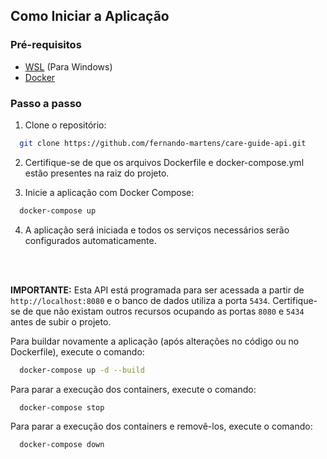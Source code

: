 ## Como Iniciar a Aplicação

### Pré-requisitos

- [WSL](https://learn.microsoft.com/pt-br/windows/wsl/install) (Para Windows)
- [Docker](https://docs.docker.com/get-docker/)

### Passo a passo

1.  Clone o repositório:

```sh
  git clone https://github.com/fernando-martens/care-guide-api.git
```

2.  Certifique-se de que os arquivos Dockerfile e docker-compose.yml estão presentes na raiz do projeto.

3.  Inicie a aplicação com Docker Compose:

```sh
  docker-compose up
```

4.  A aplicação será iniciada e todos os serviços necessários serão configurados automaticamente.

<br>
<br>

**IMPORTANTE:**
Esta API está programada para ser acessada a partir de `http://localhost:8080` e o banco de dados utiliza a porta `5434`.
Certifique-se de que não existam outros recursos ocupando as portas `8080` e `5434` antes de subir o projeto.

Para buildar novamente a aplicação (após alterações no código ou no Dockerfile), execute o comando:

```sh
  docker-compose up -d --build
```

Para parar a execução dos containers, execute o comando:

```sh
  docker-compose stop
```

Para parar a execução dos containers e removê-los, execute o comando:

```sh
  docker-compose down
```
